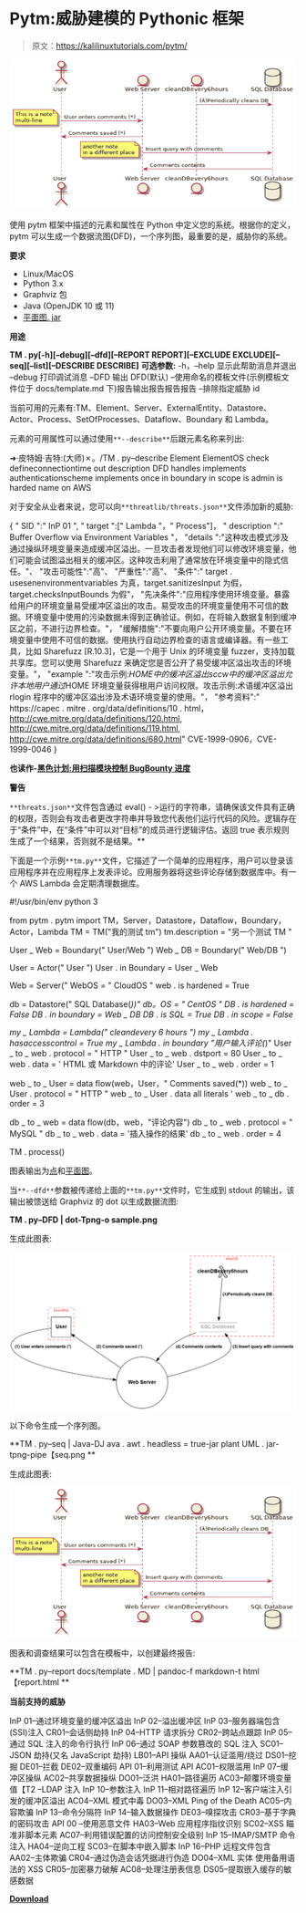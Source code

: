 # Pytm:威胁建模的 Pythonic 框架

> 原文：<https://kalilinuxtutorials.com/pytm/>

[![Pytm : A Pythonic Framework For Threat Modeling](img//03a0e20dd9f23062dd31ffafa1363b24.png "Pytm : A Pythonic Framework For Threat Modeling")](https://1.bp.blogspot.com/-JTXn1WLxC64/XkH1-E56URI/AAAAAAAAE4w/6hJlZwYCBLUs5KUYk2Rr-Y_Z2BP1CK_fwCLcBGAsYHQ/s1600/diagram1%25281%2529.png)

使用 pytm 框架中描述的元素和属性在 Python 中定义您的系统。根据你的定义，pytm 可以生成一个数据流图(DFD)，一个序列图，最重要的是，威胁你的系统。

**要求**

*   Linux/MacOS
*   Python 3.x
*   Graphviz 包
*   Java (OpenJDK 10 或 11)
*   [平面图. jar](http://sourceforge.net/projects/plantuml/files/plantuml.jar/download)

**用途**

**TM . py[-h][–debug][–dfd][–REPORT REPORT][–EXCLUDE EXCLUDE][–seq][–list][–DESCRIBE DESCRIBE]**
 **可选参数:**
-h，–help 显示此帮助消息并退出
–debug 打印调试消息
–DFD 输出 DFD(默认)
–使用命名的模板文件(示例模板文件位于 docs/template.md 下)报告输出报告报告报告
–排除指定威胁 id

当前可用的元素有:TM、Element、Server、ExternalEntity、Datastore、Actor、Process、SetOfProcesses、Dataflow、Boundary 和 Lambda。

元素的可用属性可以通过使用`**--describe**`后跟元素名称来列出:

➜·皮特姆·吉特:(大师)✗。/TM . py–describe Element
ElementOS
check
defineconnectiontime out
description
DFD
handles
implements authenticationscheme
implements once
in boundary
in scope
is admin
is harded
name
on AWS

对于安全从业者来说，您可以向`**threatlib/threats.json**`文件添加新的威胁:

{
" SID ":" InP 01 ",
" target ":[" Lambda "，" Process"]，
" description ":" Buffer Overflow via Environment Variables "，
"details ":"这种攻击模式涉及通过操纵环境变量来造成缓冲区溢出。一旦攻击者发现他们可以修改环境变量，他们可能会试图溢出相关的缓冲区。这种攻击利用了通常放在环境变量中的隐式信任。"、
"攻击可能性":"高"、
"严重性":"高"、
"条件":" target . usesenenvironmentvariables 为真，target.sanitizesInput 为假，target.checksInputBounds 为假"，
"先决条件":"应用程序使用环境变量。暴露给用户的环境变量易受缓冲区溢出的攻击。易受攻击的环境变量使用不可信的数据。环境变量中使用的污染数据未得到正确验证。例如，在将输入数据复制到缓冲区之前，不进行边界检查。"，
"缓解措施":"不要向用户公开环境变量。不要在环境变量中使用不可信的数据。使用执行自动边界检查的语言或编译器。有一些工具，比如 Sharefuzz [R.10.3]，它是一个用于 Unix 的环境变量 fuzzer，支持加载共享库。您可以使用 Sharefuzz 来确定您是否公开了易受缓冲区溢出攻击的环境变量。"，
"example ":"攻击示例:$HOME 中的缓冲区溢出 sccw 中的缓冲区溢出允许本地用户通过$HOME 环境变量获得根用户访问权限。攻击示例:术语缓冲区溢出 rlogin 程序中的缓冲区溢出涉及术语环境变量的使用。"，
"参考资料":" https://capec . mitre . org/data/definitions/10 . html，http://cwe.mitre.org/data/definitions/120.html, http://cwe.mitre.org/data/definitions/119.html, http://cwe.mitre.org/data/definitions/680.html" CVE-1999-0906，CVE-1999-0046
}

**也读作-[黑色计划:用扫描模块控制 BugBounty 进度](https://kalilinuxtutorials.com/project-black/)**

**警告**

`**threats.json**`文件包含通过 eval() - >运行的字符串，请确保该文件具有正确的权限，否则会有攻击者更改字符串并导致您代表他们运行代码的风险。逻辑存在于“条件”中，在“条件”中可以对“目标”的成员进行逻辑评估。返回 true 表示规则生成了一个结果，否则就不是结果。**

下面是一个示例`**tm.py**`文件，它描述了一个简单的应用程序，用户可以登录该应用程序并在应用程序上发表评论。应用服务器将这些评论存储到数据库中。有一个 AWS Lambda 会定期清理数据库。

#!/usr/bin/env python 3

from pytm . pytm import TM，Server，Datastore，Dataflow，Boundary，Actor，Lambda
TM = TM("我的测试 tm")
tm.description = "另一个测试 TM "

User _ Web = Boundary(" User/Web ")
Web _ DB = Boundary(" Web/DB ")

User = Actor(" User ")
User . in Boundary = User _ Web

Web = Server(" WebOS = " CloudOS "
web . is hardened = True

db = Datastore(" SQL Database(*))"*
*db。OS = " CentOS "*
*DB . is hardened = False*
*DB . in boundary = Web _ DB DB . is SQL = True*
*DB . in scope = False*

*my _ Lambda = Lambda(" cleandevery 6 hours ")*
*my _ Lambda . hasaccesscontrol = True*
*my _ Lambda . in boundary "用户输入评论(*)"
User _ to _ web . protocol = " HTTP "
User _ to _ web . dstport = 80
User _ to _ web . data = ' HTML 或 Markdown 中的评论'
User _ to _ web . order = 1

web _ to _ User = data flow(web，User，" Comments saved(*))
web _ to _ User . protocol = " HTTP "
web _ to _ User . data all literals '
web _ to _ db . order = 3

db _ to _ web = data flow(db，web，"评论内容")
db _ to _ web . protocol = " MySQL "
db _ to _ web . data = '插入操作的结果'
db _ to _ web . order = 4

TM . process()

图表输出为[点](https://graphviz.gitlab.io/)和[平面图](https://plantuml.com/)。

当`**--dfd**`参数被传递给上面的`**tm.py**`文件时，它生成到 stdout 的输出，该输出被馈送给 Graphviz 的 dot 以生成数据流图:

**TM . py–DFD | dot-Tpng-o sample.png**

生成此图表:

![](img//c6ddbf739adc8c9d454fbe6d4db2d0f5.png)

以下命令生成一个序列图。

**TM . py–seq | Java-DJ ava . awt . headless = true-jar plant UML . jar-tpng-pipe【seq.png **

生成此图表:

![Pytm : A Pythonic Framework For Threat Modeling](img//03a0e20dd9f23062dd31ffafa1363b24.png "Pytm : A Pythonic Framework For Threat Modeling")

图表和调查结果可以包含在模板中，以创建最终报告:

**TM . py–report docs/template . MD | pandoc-f markdown-t html【report.html **

**当前支持的威胁**

InP 01–通过环境变量的缓冲区溢出
InP 02–溢出缓冲区
InP 03–服务器端包含(SSI)注入
CR01–会话侧劫持
InP 04–HTTP 请求拆分
CR02–跨站点跟踪
InP 05–通过 SQL 注入的命令行执行
InP 06–通过 SOAP 参数篡改的 SQL 注入
SC01–JSON 劫持(又名 JavaScript 劫持)
LB01–API 操纵
AA01–认证滥用/绕过
DS01–挖掘
DE01–拦截
DE02–双重编码
API 01–利用测试 API
AC01–权限滥用
InP 07–缓冲区操纵
AC02–共享数据操纵
DO01–泛洪
HA01–路径遍历
AC03–颠覆环境变量值【T2 –LDAP 注入
InP 10–参数注入
InP 11–相对路径遍历
InP 12–客户端注入引发的缓冲区溢出
AC04–XML 模式中毒
DO03–XML Ping of the Death
AC05–内容欺骗
InP 13–命令分隔符
InP 14–输入数据操作
DE03–嗅探攻击
CR03–基于字典的密码攻击
API 00 –使用恶意文件
HA03–Web 应用程序指纹识别
SC02–XSS 瞄准非脚本元素
AC07–利用错误配置的访问控制安全级别
InP 15–IMAP/SMTP 命令注入
HA04–逆向工程
SC03–在脚本中嵌入脚本
InP 16–PHP 远程文件包含
AA02–主体欺骗
CR04–通过伪造会话凭据进行伪造
DO04–XML 实体 使用备用语法的 XSS
CR05–加密暴力破解
AC08–处理注册表信息
DS05–提取嵌入缓存的敏感数据

[**Download**](https://github.com/izar/pytm)